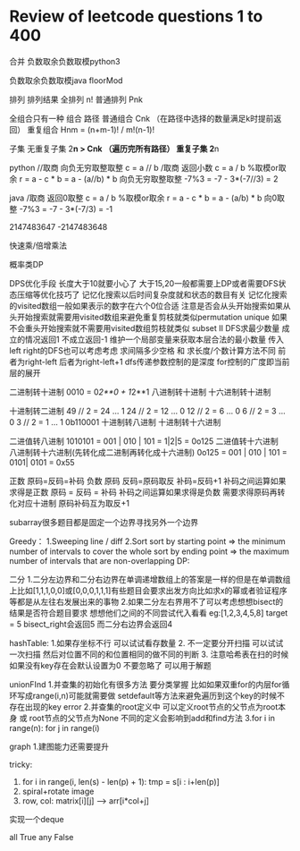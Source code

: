 # Review of leetcode questions 1 to 400

合并
负数取余负数取模python3

负数取余负数取模java
floorMod



排列  排列结果
全排列 n!
普通排列 Pnk

全组合只有一种
组合  路径 
普通组合 Cnk （在路径中选择的数量满足k时提前返回）
重复组合 Hnm = (n+m-1)! / m!(n-1)!

子集
无重复子集 2**n > Cnk （遍历完所有路径）
重复子集 2**n 


python 
//取商 向负无穷取整取整 c = a // b
/取商 返回小数 c = a / b
%取模or取余  r = a - c * b = a - (a//b) * b 向负无穷取整取整 -7%3 =   -7 - 3*(-7//3) = 2

java
/取商 返回0取整 c = a / b
%取模or取余  r = a - c * b = a - (a/b) * b 向0取整 -7%3 =   -7 - 3*(-7/3) = -1


2147483647
-2147483648

快速乘/倍增乘法


概率类DP


DPS优化手段
长度大于10就要小心了 大于15,20一般都需要上DP或者需要DFS状态压缩等优化技巧了
记忆化搜索以后时间复杂度就和状态的数目有关
记忆化搜索的visited数组一般如果表示的数字在六个0位合适
注意是否会从头开始搜索如果从头开始搜索就需要用visited数组来避免重复剪枝就类似permutation unique  如果不会重头开始搜索就不需要用visited数组剪枝就类似 subset II
DFS求最少数量 成立的情况返回1 不成立返回-1 维护一个局部变量来获取本层合法的最小数量 
传入left right的DFS也可以考虑考虑
求间隔多少空格 和 求长度/个数计算方法不同 前者为right-left 后者为right-left+1
dfs传递参数控制的是深度 for控制的广度即当前层的展开

 
二进制转十进制  0010 = 0*2**0 + 1*2**1
八进制转十进制 
十六进制转十进制

十进制转二进制       49 // 2 = 24 … 1   24 // 2 = 12 … 0   12 // 2 =  6 … 0   6 // 2 = 3 … 0   3 // 2 = 1 … 1      0b110001
十进制转八进制
十进制转十六进制

二进值转八进制       1010101  = 001 | 010 | 101 = 1|2|5 = 0o125
二进值转十六进制   
八进制转十六进制(先转化成二进制再转化成十六进制)  0o125 = 001 | 010 | 101 =  0101| 0101 = 0x55

正数 原码=反码=补码
负数 原码 反码=原码取反  补码=反码+1
补码之间运算如果求得是正数 原码 = 反码 = 补码
补码之间运算如果求得是负数 需要求得原码再转化对应十进制 原码补码互为取反+1 


subarray很多题目都是固定一个边界寻找另外一个边界

Greedy：
1.Sweeping line / diff 
2.Sort 
sort by starting point => the minimum number of intervals to cover the whole 
sort by ending point => the maximum number of intervals that are non-overlapping
DP:


二分
1.二分左边界和二分右边界在单调递增数组上的答案是一样的但是在单调数组上比如[1,1,1,0,0]或[0,0,0,1,1,1]有些题目会要求出发方向比如求x的幂或者验证程序等都是从左往右发展出来的事物
2.如果二分左右界用不了可以考虑想想bisect的结果是否符合题目要求 想想他们之间的不同尝试代入看看 eg:[1,2,3,4,5,8] target = 5 bisect_right会返回5 而二分右边界会返回4

hashTable:
1.如果存坐标不行 可以试试看存数量 
2. 不一定要分开扫描 可以试试一次扫描 然后对位置不同的和位置相同的做不同的判断
3. 注意哈希表在扫的时候如果没有key存在会默认设置为0 不要忽略了 可以用于解题

unionFInd
1.并查集的初始化有很多方法 要分类掌握 比如如果双重for的内层for循环写成range(i,n)可能就需要做 setdefault等方法来避免遍历到这个key的时候不存在出现的key error
2.并查集的root定义中 可以定义root节点的父节点为root本身 或 root节点的父节点为None 不同的定义会影响到add和find方法
3.for i in range(n): for j in range(i)

graph
1.建图能力还需要提升

tricky:
1. for i in range(i, len(s) - len(p) + 1):  tmp = s[i : i+len(p)]
2. spiral+rotate image
3. row, col:  matrix[i][j]  —> arr[i*col+j]

实现一个deque

all True 
any False
